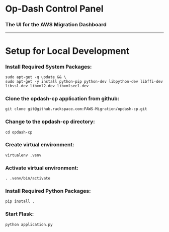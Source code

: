 # Op-Dash Control Panel
### The UI for the AWS Migration Dashboard

---

# Setup for Local Development


### Install Required System Packages:
```
sudo apt-get -q update && \
sudo apt-get -y install python-pip python-dev libpython-dev libffi-dev libssl-dev libxml2-dev libxmlsec1-dev
```

### Clone the opdash-cp application from github:
```
git clone git@github.rackspace.com:FAWS-Migration/opdash-cp.git
```
### Change to the opdash-cp directory:
```
cd opdash-cp
```

### Create virtual environment:
```
virtualenv .venv
```

### Activate virtual environment:
```
. .venv/bin/activate
```

### Install Required Python Packages:
```
pip install .
```

### Start Flask:
```
python application.py
```
